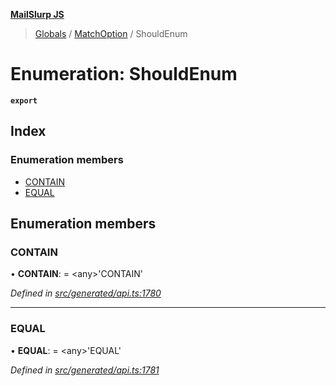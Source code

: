 **[MailSlurp JS](../README.md)**

> [Globals](../README.md) / [MatchOption](../modules/matchoption.md) / ShouldEnum

# Enumeration: ShouldEnum

**`export`** 

## Index

### Enumeration members

* [CONTAIN](matchoption.shouldenum.md#contain)
* [EQUAL](matchoption.shouldenum.md#equal)

## Enumeration members

### CONTAIN

•  **CONTAIN**:  = \<any>'CONTAIN'

*Defined in [src/generated/api.ts:1780](https://github.com/mailslurp/mailslurp-client/blob/36fa2ad/src/generated/api.ts#L1780)*

___

### EQUAL

•  **EQUAL**:  = \<any>'EQUAL'

*Defined in [src/generated/api.ts:1781](https://github.com/mailslurp/mailslurp-client/blob/36fa2ad/src/generated/api.ts#L1781)*

